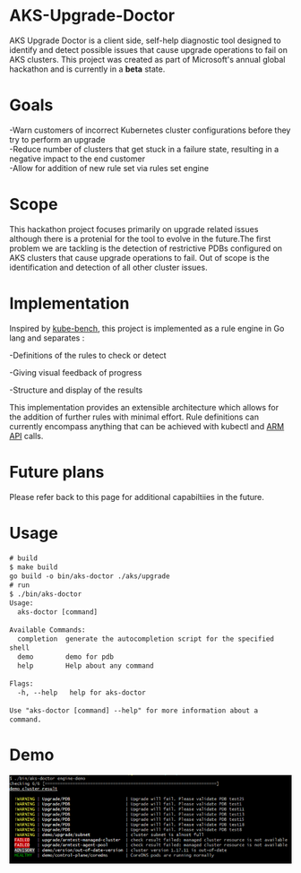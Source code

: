 # AKS-Upgrade-Doctor
AKS Upgrade Doctor is a client side, self-help diagnostic tool designed to identify and detect possible issues that cause upgrade operations to fail on AKS clusters. 
This project was created as part of Microsoft's annual global hackathon and is currently in a <strong>beta</strong> state. 

# Goals
-Warn customers of incorrect Kubernetes cluster configurations before they try to perform an upgrade <br />
-Reduce number of clusters that get stuck in a failure state, resulting in a negative impact to the end customer <br />
-Allow for addition of new rule set via rules set engine <br />

# Scope 
This hackathon project focuses primarily on upgrade related issues although there is a protenial for the tool to evolve in the future.The first problem we are tackling is the detection of restrictive PDBs configured on AKS clusters that cause upgrade operations to fail. Out of scope is the identification and detection of all other cluster issues.

# Implementation
Inspired by [kube-bench](https://github.com/aquasecurity/kube-bench), this project is implemented as a rule engine in Go lang and separates : ​

  -Definitions of the rules to check or detect <br />

  -Giving visual feedback of progress ​<br />

  -Structure and display of the results <br />

This implementation provides an extensible architecture which allows for the addition of further rules with minimal effort. Rule definitions can currently encompass anything that can be achieved with kubectl and [ARM API](https://docs.microsoft.com/en-us/rest/api/resources/) calls. 
​

# Future plans
Please refer back to this page for additional capabiltiies in the future.

# Usage 

```
# build 
$ make build
go build -o bin/aks-doctor ./aks/upgrade
# run 
$ ./bin/aks-doctor
Usage:
  aks-doctor [command]

Available Commands:
  completion  generate the autocompletion script for the specified shell
  demo        demo for pdb
  help        Help about any command

Flags:
  -h, --help   help for aks-doctor

Use "aks-doctor [command] --help" for more information about a command.

```

# Demo
![AKS-upgrade-dr](images/AKS-upgrade-doctor.png)

